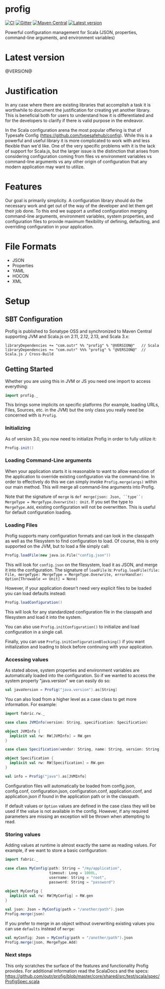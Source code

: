 # profig

[![CI](https://github.com/outr/profig/actions/workflows/ci.yml/badge.svg)](https://github.com/outr/profig/actions/workflows/ci.yml)
[![Gitter](https://badges.gitter.im/Join%20Chat.svg)](https://gitter.im/outr/profig)
[![Maven Central](https://maven-badges.herokuapp.com/maven-central/com.outr/profig_2.13/badge.svg)](https://maven-badges.herokuapp.com/maven-central/com.outr/profig_2.12)
[![Latest version](https://index.scala-lang.org/outr/profig/profig/latest.svg)](https://index.scala-lang.org/outr/profig)

Powerful configuration management for Scala (JSON, properties, command-line arguments, and environment variables)

# Latest version
@VERSION@

# Justification

In any case where there are existing libraries that accomplish a task it is worthwhile to document the justification for
creating yet another library. This is beneficial both for users to understand how it is differentiated and for the
developers to clarify if there is valid purpose in the endeavor.

In the Scala configuration arena the most popular offering is that of Typesafe Config (https://github.com/typesafehub/config).
While this is a powerful and useful library it is more complicated to work with and less flexible than we'd like. One of
the very specific problems with it is the lack of support for Scala.js, but the larger issue is the distinction that
arises from considering configuration coming from files vs environment variables vs command-line arguments vs any other
origin of configuration that any modern application may want to utilize.

# Features

Our goal is primarily simplicity. A configuration library should do the necessary work and get out of the way of the
developer and let them get their job done. To this end we support a unified configuration merging command-line arguments,
environment variables, system properties, and configuration files to provide maximum flexibility of defining, defaulting,
and overriding configuration in your application.

# File Formats

* JSON
* Properties
* YAML
* HOCON
* XML

# Setup

## SBT Configuration

Profig is published to Sonatype OSS and synchronized to Maven Central supporting JVM and Scala.js on 2.11, 2.12, 2.13, and Scala 3.x:

```
libraryDependencies += "com.outr" %% "profig" % "@VERSION@"   // Scala
libraryDependencies += "com.outr" %%% "profig" % "@VERSION@"  // Scala.js / Cross-Build
```

## Getting Started

Whether you are using this in JVM or JS you need one import to access everything:

```scala mdoc
import profig._
```

This brings some implicits on specific platforms (for example, loading URLs, Files, Sources, etc. in the JVM) but the
only class you really need be concerned with is `Profig`.

### Initializing

As of version 3.0, you now need to initialize Profig in order to fully utilize it:

```scala mdoc
Profig.init()
```

### Loading Command-Line arguments

When your application starts it is reasonable to want to allow execution of the application to override existing
configuration via the command-line. In order to effectively do this we can simply invoke `Profig.merge(args)` within our
main method. This will merge all command-line arguments into Profig.

Note that the signature of `merge` is `def merge(json: Json, ``type``: MergeType = MergeType.Overwrite): Unit`. If you
set the type to `MergeType.Add`, existing configuration will not be overwritten. This is useful for default configuration
loading.

### Loading Files

Profig supports many configuration formats and can look in the classpath as well as the filesystem to find configuration
to load. Of course, this is only supported on the JVM, but to load a file simply call:

```scala mdoc
Profig.loadFile(new java.io.File("config.json"))
```

This will look for `config.json` on the filesystem, load it as JSON, and merge it into the configuration. The signature
of `loadFile` is: `Profig.loadFile(file: File, mergeType: MergeType = MergeType.Overwrite, errorHandler: Option[Throwable => Unit] = None)`

However, if your application doesn't need very explicit files to be loaded you can load defaults instead:

```scala mdoc
Profig.loadConfiguration()
```

This will look for any standardized configuration file in the classpath and filesystem and load it into the system.

You can also use `Profig.initConfiguration()` to initialize and load configuration in a single call.

Finally, you can use `Profig.initConfigurationBlocking()` if you want initialization and loading to block before continuing with your application.

### Accessing values

As stated above, system properties and environment variables are automatically loaded into the configuration. So if we
wanted to access the system property "java.version" we can easily do so:

```scala mdoc
val javaVersion = Profig("java.version").as[String]
```

You can also load from a higher level as a case class to get more information. For example:

```scala mdoc
import fabric.rw._

case class JVMInfo(version: String, specification: Specification)

object JVMInfo {
  implicit val rw: RW[JVMInfo] = RW.gen
}

case class Specification(vendor: String, name: String, version: String)

object Specification {
  implicit val rw: RW[Specification] = RW.gen
}

val info = Profig("java").as[JVMInfo]
```

Configuration files will automatically be loaded from config.json, config.conf, configuration.json, configuration.conf,
application.conf, and application.json if found in the application path or in the classpath.

If default values or `Option` values are defined in the case class they will be used if the value is not available in
the config. However, if any required parameters are missing an exception will be thrown when attempting to read.

### Storing values

Adding values at runtime is almost exactly the same as reading values. For example, if we want to store a basic
configuration:

```scala mdoc
import fabric._

case class MyConfig(path: String = "/my/application",
                    timeout: Long = 1000L,
                    username: String = "root",
                    password: String = "password")
                    
object MyConfig {
  implicit val rw: RW[MyConfig] = RW.gen
}

val json: Json = MyConfig(path = "/another/path").json
Profig.merge(json)
```

If you prefer to merge in an object without overwriting existing values you can use `defaults` instead of `merge`:

```scala mdoc
val myConfig: Json = MyConfig(path = "/another/path").json
Profig.merge(json, MergeType.Add)
```

### Next steps

This only scratches the surface of the features and functionality Profig provides. For additional information read the
ScalaDocs and the specs: https://github.com/outr/profig/blob/master/core/shared/src/test/scala/spec/ProfigSpec.scala
